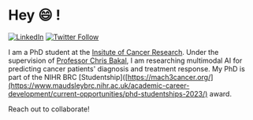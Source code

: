 # Hey 😄 ! 

[![LinkedIn][linkedin-shield]][linkedin-url]
[![Twitter Follow](https://img.shields.io/twitter/follow/reed_naidoo.svg?style=social)](https://x.com/reed_naidoo)  


I am a PhD student at the [Insitute of Cancer Research](https://www.icr.ac.uk/). Under the supervision of [Professor Chris Bakal](https://www.icr.ac.uk/our-research/researchers-and-teams/professor-chris-bakal), I am researching multimodal AI for predicting cancer patients' diagnosis and treatment response. My PhD is part of the NIHR BRC [Studentship]([https://mach3cancer.org/](https://www.maudsleybrc.nihr.ac.uk/academic-career-development/current-opportunities/phd-studentships-2023/) award. 

Reach out to collaborate! 

[linkedin-shield]: https://img.shields.io/badge/-LinkedIn-black.svg?style=flat-square&logo=linkedin&colorB=555
[linkedin-url]: https://www.linkedin.com/in/reed-naidoo-02329a223/
